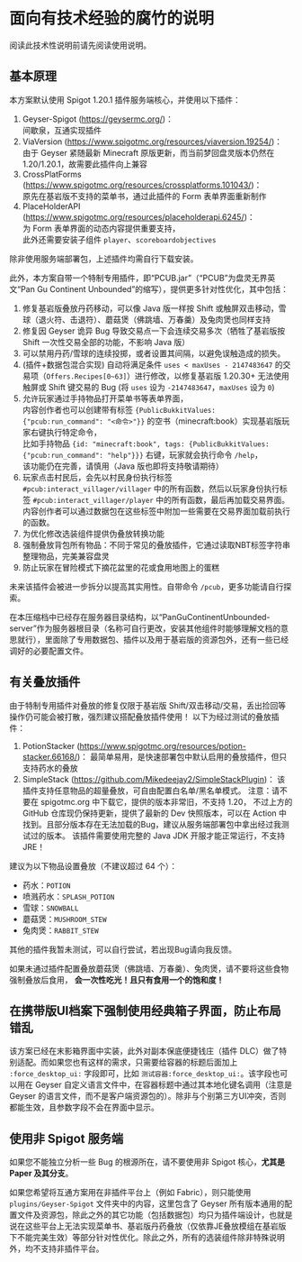 # 面向有技术经验的腐竹的说明
阅读此技术性说明前请先阅读使用说明。

## 基本原理

本方案默认使用 Spigot 1.20.1 插件服务端核心，并使用以下插件：
1. Geyser-Spigot (https://geysermc.org/)：  
	间歇泉，互通实现插件
2. ViaVersion (https://www.spigotmc.org/resources/viaversion.19254/)：  
	由于 Geyser 紧随最新 Minecraft 原版更新，而当前梦回盘灵版本仍然在 1.20/1.20.1，故需要此插件向上兼容
3. CrossPlatForms (https://www.spigotmc.org/resources/crossplatforms.101043/)：  
	原先在基岩版不支持的菜单书，通过此插件的 Form 表单界面重新制作
4. PlaceHolderAPI (https://www.spigotmc.org/resources/placeholderapi.6245/)：  
	为 Form 表单界面的动态内容提供重要支持，  
	此外还需要安装子组件 `player`、`scoreboardobjectives`

除非使用服务端部署包，上述插件均需自行下载安装。

此外，本方案自带一个特制专用插件，即“PCUB.jar”（“PCUB”为盘灵无界英文“Pan Gu Continent Unbounded”的缩写），提供更多针对性优化，其中包括：  
1. 修复基岩版叠放丹药移动，可以像 Java 版一样按 Shift 或触屏双击移动，雪球（退火符、击退符）、蘑菇煲（佛跳墙、万春羹）及兔肉煲也同样支持
2. 修复因 Geyser 诡异 Bug 导致交易点一下会连续交易多次（牺牲了基岩版按 Shift 一次性交易全部的功能，不影响 Java 版）
3. 可以禁用丹药/雪球的连续投掷，或者设置其间隔，以避免误触造成的损失。
4. (插件+数据包混合实现) 自动将满足条件 `uses < maxUses - 2147483647` 的交易项（`Offers.Recipes[0~63]`）进行修改，以修复基岩版 1.20.30+ 无法使用触屏或 Shift 键交易的 Bug (将 `uses` 设为 `-2147483647`，`maxUses` 设为 `0`)
5. 允许玩家通过手持物品打开菜单书等表单界面，  
	内容创作者也可以创建带有标签 `{PublicBukkitValues: {"pcub:run_command": "<命令>"}}` 的空书（minecraft:book）实现基岩版玩家右键执行特定命令，  
	比如手持物品 `{id: "minecraft:book", tags: {PublicBukkitValues: {"pcub:run_command": "help"}}}` 右键，玩家就会执行命令 `/help`，  
	该功能仍在完善，请慎用（Java 版也即将支持敬请期待）
6. 玩家点击村民后，会先以村民身份执行标签 `#pcub:interact_villager/villager` 中的所有函数，然后以玩家身份执行标签 `#pcub:interact_villager/player` 中的所有函数，最后再加载交易界面。  
	内容创作者可以通过数据包在这些标签中附加一些需要在交易界面加载前执行的函数。
7. 为优化修改选装组件提供伪叠放转换功能
8. 强制叠放背包所有物品：不同于常见的叠放插件，它通过读取NBT标签字符串整理物品，完美兼容盘灵
9. 防止玩家在冒险模式下摘花盆里的花或食用地图上的蛋糕

未来该插件会被进一步拆分以提高其实用性。自带命令 `/pcub`，更多功能请自行探索。

在本压缩档中已经存在服务器目录结构，以“PanGuContinentUnbounded-server”作为服务器根目录（名称可自行更改，安装其他组件时能够理解文档的意思就行），里面除了专用数据包、插件以及用于基岩版的资源包外，还有一些已经调好的必要配置文件。



## 有关叠放插件

由于特制专用插件对叠放的修复仅限于基岩版 Shift/双击移动/交易，丢出捡回等操作仍可能会被打散，强烈建议搭配叠放插件使用！
以下为经过测试的叠放插件：
1. PotionStacker (https://www.spigotmc.org/resources/potion-stacker.66168/)：
	最简单易用，是快速部署包中默认启用的叠放插件，但只支持药水的叠放
2. SimpleStack (https://github.com/Mikedeejay2/SimpleStackPlugin)：
	该插件支持任意物品的超量叠放，可自由配置白名单/黑名单模式。
	注意：请不要在 spigotmc.org 中下载它，提供的版本非常旧，不支持 1.20，
	不过上方的 GitHub 仓库现仍保持更新，提供了最新的 Dev 快照版本，可以在 Action 中找到。且部分版本存在无法加载的Bug，建议从服务端部署包中拿出经过我测试过的版本。
	该插件需要使用完整的 Java JDK 开服才能正常运行，不支持 JRE！

建议为以下物品设置叠放（不建议超过 64 个）：
- 药水：`POTION`
- 喷溅药水：`SPLASH_POTION`
- 雪球：`SNOWBALL`
- 蘑菇煲：`MUSHROOM_STEW`
- 兔肉煲：`RABBIT_STEW`

其他的插件我暂未测试，可以自行尝试，若出现Bug请向我反馈。

如果未通过插件配置叠放蘑菇煲（佛跳墙、万春羹）、兔肉煲，请不要将这些食物强制叠放后食用， **会一次性吃光！且只有食用一个的饱和度！**



## 在携带版UI档案下强制使用经典箱子界面，防止布局错乱

该方案已经在末影箱界面中实装，此外对副本保底便捷钱庄（插件 DLC）做了特别适配。而如果您也有这样的需求，只需要给容器的标题后面加上 `:force_desktop_ui:` 字段即可，比如 `测试容器:force_desktop_ui:`。该字段也可以用在 Geyser 自定义语言文件中，在容器标题中通过其本地化键名调用（注意是 Geyser 的语言文件，而不是客户端资源包的）。除非与个别第三方UI冲突，否则都能生效，且参数字段不会在界面中显示。



## 使用非 Spigot 服务端

如果您不能独立分析一些 Bug 的根源所在，请不要使用非 Spigot 核心，**尤其是 Paper 及其分支**。

如果您希望将互通方案用在非插件平台上（例如 Fabric），则只能使用 `plugins/Geyser-Spigot` 文件夹中的内容，这里包含了 Geyser 所有版本通用的配置文件及资源包，除此之外的其它功能（包括数据包）均只为插件端设计，也就是说在这些平台上无法实现菜单书、基岩版丹药叠放（仅依靠JE叠放模组在基岩版下不能完美生效）等部分针对性优化。除此之外，所有的选装组件除非特殊说明外，均不支持非插件平台。